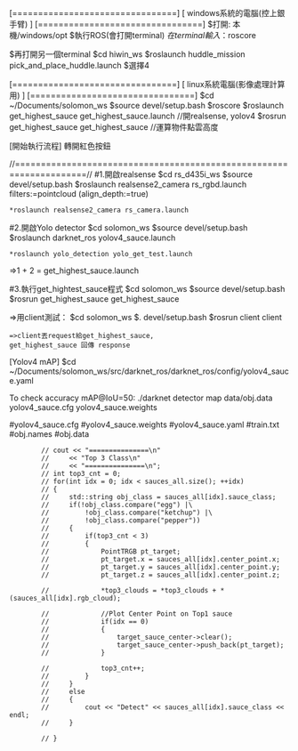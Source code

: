 [================================]
[  windows系統的電腦(控上銀手臂)  ]
[================================]
$打開: 本機/windows/opt
$執行ROS(會打開terminal)
$在terminal輸入：$roscore

$再打開另一個terminal
$cd hiwin_ws
$roslaunch huddle_mission pick_and_place_huddle.launch 
$選擇4

[================================]
[  linux系統電腦(影像處理計算用)  ]
[================================]
$cd ~/Documents/solomon_ws
$source devel/setup.bash
$roscore
$roslaunch get_highest_sauce get_highest_sauce.launch	//開realsense, yolov4
$rosrun get_highest_sauce get_highest_sauce		//運算物件點雲高度

[開始執行流程]
轉開紅色按鈕

//====================================================================//
#1.開啟realsense
	$cd rs_d435i_ws
	$source devel/setup.bash
	$roslaunch realsense2_camera rs_rgbd.launch filters:=pointcloud (align_depth:=true)

	*roslaunch realsense2_camera rs_camera.launch

#2.開啟Yolo detector
	$cd solomon_ws
	$source devel/setup.bash
	$roslaunch darknet_ros yolov4_sauce.launch
	
	*roslaunch yolo_detection yolo_get_test.launch

=>1 + 2 = get_highest_sauce.launch

#3.執行get_hightest_sauce程式
	$cd solomon_ws
	$source devel/setup.bash
	$rosrun get_highest_sauce get_highest_sauce


=>用client測試：
	$cd solomon_ws
	$. devel/setup.bash
	$rosrun client client

	=>client丟request給get_highest_sauce,
	get_highest_sauce 回傳 response

[Yolov4 mAP]
$cd ~/Documents/solomon_ws/src/darknet_ros/darknet_ros/config/yolov4_sauce.yaml

To check accuracy mAP@IoU=50: ./darknet detector map data/obj.data yolov4_sauce.cfg yolov4_sauce.weights

#yolov4_sauce.cfg
#yolov4_sauce.weights
#yolov4_sauce.yaml
#train.txt
#obj.names
#obj.data



            // cout << "===============\n" 
            //     << "Top 3 Class\n"
            //     << "===============\n";
            // int top3_cnt = 0;
            // for(int idx = 0; idx < sauces_all.size(); ++idx)
            // {   
            //     std::string obj_class = sauces_all[idx].sauce_class;
            //     if(!obj_class.compare("egg") |\
            //         !obj_class.compare("ketchup") |\
            //         !obj_class.compare("pepper"))
            //     {
            //         if(top3_cnt < 3)
            //         {                    
            //             PointTRGB pt_target;
            //             pt_target.x = sauces_all[idx].center_point.x;
            //             pt_target.y = sauces_all[idx].center_point.y;
            //             pt_target.z = sauces_all[idx].center_point.z;

            //             *top3_clouds = *top3_clouds + *(sauces_all[idx].rgb_cloud);
                
            //             //Plot Center Point on Top1 sauce
            //             if(idx == 0)
            //             {
            //                 target_sauce_center->clear();
            //                 target_sauce_center->push_back(pt_target);
            //             }

            //             top3_cnt++;
            //         }
            //     }
            //     else
            //     {
            //         cout << "Detect" << sauces_all[idx].sauce_class << endl;
            //     }
                
            // }


